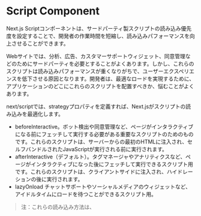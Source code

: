 # Script Component

Next.js Scriptコンポーネントは、サードパーティ製スクリプトの読み込み優先度を設定することで、開発者の作業時間を短縮し、読み込みパフォーマンスを向上させることができます。

Webサイトでは、分析、広告、カスタマーサポートウィジェット、同意管理などのためにサードパーティを必要とすることがよくあります。しかし、これらのスクリプトは読み込みパフォーマンスが重くなりがちで、ユーザーエクスペリエンスを低下させる原因となります。開発者は、最適なロードを実現するために、アプリケーションのどこにこれらのスクリプトを配置すべきか、悩むことがよくあります。

next/scriptでは、strategyプロパティを定義すれば、Next.jsがスクリプトの読み込みを最適化します。



- beforeInteractive。ボット検出や同意管理など、ページがインタラクティブになる前にフェッチして実行する必要がある重要なスクリプトのためのものです。これらのスクリプトは、サーバーからの最初のHTMLに注入され、セルフバンドルされたJavaScriptが実行される前に実行されます。
- afterInteractive（デフォルト）。タグマネージャやアナリティクスなど、ページがインタラクティブになった後にフェッチして実行できるスクリプト用です。これらのスクリプトは、クライアントサイドに注入され、ハイドレーションの後に実行されます。
- lazyOnload チャットサポートやソーシャルメディアのウィジェットなど、アイドルタイムにロードを待つことができるスクリプト用。

> 注：これらの読み込み方法は、<Script>で囲まれたインラインスクリプトでも同じように動作します。以下のインラインスクリプトの例をご覧ください。



## Usage

これまでは、Next.jsのページのHead内にスクリプトタグを定義する必要がありました。



```jsx
// Before

// pages/index.js
import Head from 'next/head'

function Home() {
  return (
    <>
      <Head>
        <script async src="https://www.google-analytics.com/analytics.js" />
      </Head>
    </>
  )
}
```

next/scriptを使えば、スクリプトをnext/headで囲む必要はありません。また、next/scriptには、読み込み順を保証するクライアントサイドの機能があるため、pages/_document.jsでは使用しないようにしましょう。例えば、以下のようになります。

```jsx
// After

// pages/index.js
import Script from 'next/script'

function Home() {
  return (
    <>
      <Script src="https://www.google-analytics.com/analytics.js" />
    </>
  )
}
```



## Example

### Loading Polyfills

```jsx
import Script from 'next/script'
;<Script
  src="https://polyfill.io/v3/polyfill.min.js?features=IntersectionObserverEntry%2CIntersectionObserver"
  strategy="beforeInteractive"
/>
```



### Lazy-Loading

```jsx
import Script from 'next/script'
;<Script
  src="https://connect.facebook.net/en_US/sdk.js"
  strategy="lazyOnload"
/>
```



### Executing Code After Loading(`onload`)

```jsx
import Script from 'next/script'
;<Script
  id="stripe-js"
  src="https://js.stripe.com/v3/"
  onLoad={() => {
    this.setState({ stripe: window.Stripe('pk_test_12345') })
  }}
/>
```



### Inline Scripts

```jsx
import Script from 'next/script'

<Script strategy="lazyOnload">
  {`document.getElementById('banner').removeClass('hidden')`}
</Script>

// or

<Script
  dangerouslySetInnerHTML={{
    __html: `document.getElementById('banner').removeClass('hidden')`
  }}
/>
```



### Forwarding Attributes

```jsx
import Script from 'next/script'
;<Script
  src="https://www.google-analytics.com/analytics.js"
  id="analytics"
  nonce="XUENAJFW"
  data-test="analytics"
/>
```

